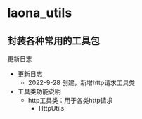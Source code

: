 # laona_utils
封装各种常用的工具包
---
更新日志
+ 更新日志
  - 2022-9-28 创建，新增http请求工具类
+ 工具类功能说明
  + http工具类：用于各类http请求
    + HttpUtils